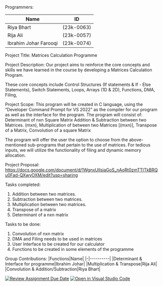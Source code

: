 Programmers:

|Name|ID|
|-|----------|
|Riya Bhart|(23k-0063)|
|Rija Ali|(23k-0057)|
|Ibrahim Johar Farooqi|(23k-0074)|

Project Title: Matrices Calculation Programme
 
Project Description: 
Our project aims to reinforce the core concepts and skills we have learned in the course by developing a Matrices Calculation Program. 

These core concepts include
Control Structures (If statements & If - Else Statements),
Switch Statements,
Loops,
Arrays (1D & 2D),
Functions,
DMA,
Filing, 

Project Scope: 
This program will be created in C language, using the “Developer Command Prompt for VS 2022” as the compiler for our program as well as the interface for the program. The program will consist of:
Determinant of nxn Square Matrix
Addition & Subtraction between two Matrices. (mxn),
Multiplication of between two Matrices [(mxn)],
Transpose of a Matrix,
Convolution of a square Matrix

The program will offer the user the option to choose from the above-mentioned sub-programs that pertain to the use of matrices. For tedious inputs, we will utilize the functionality of filing and dynamic memory allocation. 

Project Proposal:
https://docs.google.com/document/d/1WgnxUlIsiaGoS_nAoRt0zmTTITkBRQu0Fad-QXwyOXM/edit?usp=sharing

Tasks completed:
1. Addition between two matrices. 
2. Subtraction between two matrices. 
3. Multiplication between two matrices. 
4. Transpose of a matrix
5. Determinant of a nxn matrix

Tasks to be done:
1. Convolution of nxn matrix
2. DMA and Filing needs to be used in matrices  
3. User Interface to be created for our calculator 
4. Functions to be created in some elements of the programme

Group Contributions:
|Functions|Name|
|-|----------|
|Determinant & Interface for programme|Ibrahim Johar|
|Multiplication & Transpose|Rija Ali|
|Convolution & Addition/Subtraction|Riya Bhart|


[![Review Assignment Due Date](https://classroom.github.com/assets/deadline-readme-button-24ddc0f5d75046c5622901739e7c5dd533143b0c8e959d652212380cedb1ea36.svg)](https://classroom.github.com/a/j0WbCUcA)
[![Open in Visual Studio Code](https://classroom.github.com/assets/open-in-vscode-718a45dd9cf7e7f842a935f5ebbe5719a5e09af4491e668f4dbf3b35d5cca122.svg)](https://classroom.github.com/online_ide?assignment_repo_id=13059286&assignment_repo_type=AssignmentRepo)
